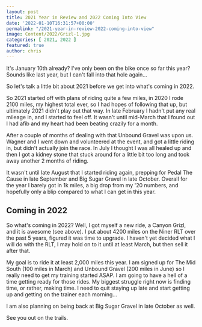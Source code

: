```yaml
---
layout: post
title: 2021 Year in Review and 2022 Coming Into View
date: '2022-01-10T16:31:57+00:00'
permalink: "/2021-year-in-review-2022-coming-into-view"
image: Content/2022/Grizl-1.jpg
categories: [ 2021, 2022 ]
featured: true
author: chris
---
```


It's January 10th already? I've only been on the bike once so far this year? Sounds like last year, but I can't fall into that hole again...

So let's talk a little bit about 2021 before we get into what's coming in 2022.

So 2021 started off with plans of riding quite a few miles, in 2020 I rode 2100 miles, my highest total ever, so I had hopes of following that up, but ultimately 2021 didn't play out that way. In late February I hadn't put any real mileage in, and I started to feel off. It wasn't until mid-March that I found out I had afib and my heart had been beating crazily for a month. 

After a couple of months of dealing with that Unbound Gravel was upon us. Wagner and I went down and volunteered at the event, and got a little riding in, but didn't actually join the race. In July I thought I was all healed up and then I got a kidney stone that stuck around for a little bit too long and took away another 2 months of riding. 

It wasn't until late August that I started riding again, prepping for Pedal The Cause in late September and Big Sugar Gravel in late October. Overall for the year I barely got in 1k miles, a big drop from my '20 numbers, and hopefully only a blip compared to what I can get in this year.

## Coming in 2022
So what's coming in 2022? Well, I got myself a new ride, a Canyon Grizl, and it is awesome (see above). I put about 4200 miles on the Niner RLT over the past 5 years, figured it was time to upgrade. I haven't yet decided what I will do with the RLT, I may hold on to it until at least March, but then sell it after that.

My goal is to ride it at least 2,000 miles this year. I am signed up for The Mid South (100 miles in March) and Unbound Gravel (200 miles in June) so I really need to get my training started ASAP. I am going to have a hell of a time getting ready for those rides. My biggest struggle right now is finding time, or rather, making time. I need to quit staying up late and start getting up and getting on the trainer each morning...

I am also planning on being back at Big Sugar Gravel in late October as well.

See you out on the trails.


